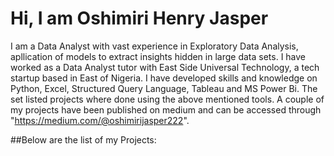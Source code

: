 # Hi, I am Oshimiri Henry Jasper

I am a Data Analyst with vast experience in Exploratory Data Analysis, apllication of models to extract insights hidden in large data sets. I have worked as a Data Analyst tutor with East Side Universal Technology, a tech startup based in East of Nigeria. I have developed skills and knowledge on Python, Excel, Structured Query Language, Tableau and MS Power Bi. The set listed projects where done using the above mentioned tools. A couple of my projects have been published on medium and can be accessed through "https://medium.com/@oshimirijasper222".

##Below are the list of my Projects:
